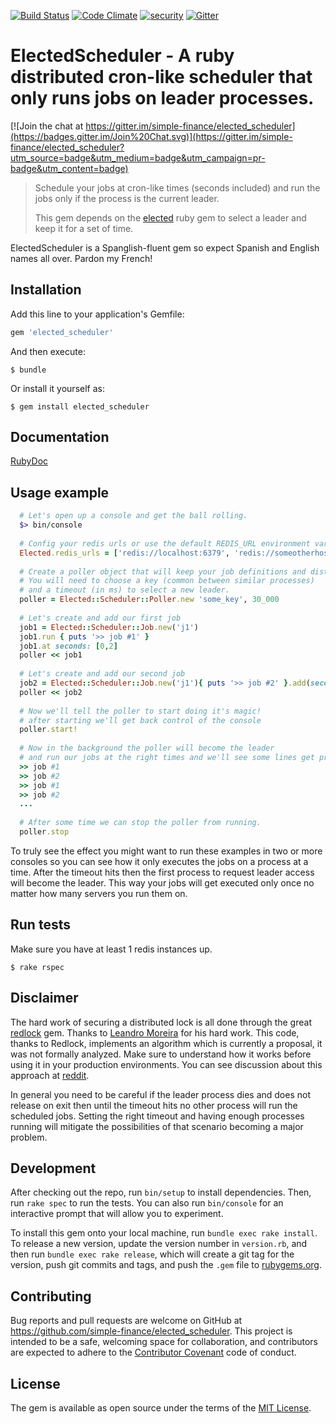 [![Build Status](https://travis-ci.org/simple-finance/elected_scheduler.svg?branch=master)](https://travis-ci.org/simple-finance/elected_scheduler)
[![Code Climate](https://codeclimate.com/github/simple-finance/elected_scheduler/badges/gpa.svg)](https://codeclimate.com/github/simple-finance/elected_scheduler)
[![security](https://hakiri.io/github/simple-finance/elected_scheduler/master.svg)](https://hakiri.io/github/simple-finance/elected_scheduler/master)
[![Gitter](https://badges.gitter.im/Join%20Chat.svg)](https://gitter.im/simple-finance/elected_scheduler?utm_source=badge&utm_medium=badge&utm_campaign=pr-badge)

# ElectedScheduler - A ruby distributed cron-like scheduler that only runs jobs on leader processes.

[![Join the chat at https://gitter.im/simple-finance/elected_scheduler](https://badges.gitter.im/Join%20Chat.svg)](https://gitter.im/simple-finance/elected_scheduler?utm_source=badge&utm_medium=badge&utm_campaign=pr-badge&utm_content=badge)

> Schedule your jobs at cron-like times (seconds included) and run the jobs only if the process is the current leader.
> 
> This gem depends on the [elected](https://github.com/simple-finance/elected) ruby gem to select a leader and 
> keep it for a set of time.  

ElectedScheduler is a Spanglish-fluent gem so expect Spanish and English names all over. Pardon my French!

## Installation

Add this line to your application's Gemfile:

```ruby
gem 'elected_scheduler'
```

And then execute:

    $ bundle

Or install it yourself as:

    $ gem install elected_scheduler

## Documentation

[RubyDoc](http://www.rubydoc.info/gems/elected_scheduler/frames)

## Usage example

```ruby
  # Let's open up a console and get the ball rolling.
  $> bin/console
  
  # Config your redis urls or use the default REDIS_URL environment variable by default.
  Elected.redis_urls = ['redis://localhost:6379', 'redis://someotherhost:6379']
  
  # Create a poller object that will keep your job definitions and distributed lock
  # You will need to choose a key (common between similar processes) 
  # and a timeout (in ms) to select a new leader.
  poller = Elected::Scheduler::Poller.new 'some_key', 30_000
  
  # Let's create and add our first job
  job1 = Elected::Scheduler::Job.new('j1')
  job1.run { puts '>> job #1' }
  job1.at seconds: [0,2]
  poller << job1
  
  # Let's create and add our second job
  job2 = Elected::Scheduler::Job.new('j1'){ puts '>> job #2' }.add(seconds: [1,2])
  poller << job2
   
  # Now we'll tell the poller to start doing it's magic! 
  # after starting we'll get back control of the console
  poller.start!
  
  # Now in the background the poller will become the leader
  # and run our jobs at the right times and we'll see some lines get printer over time
  >> job #1
  >> job #2
  >> job #1
  >> job #2
  ...
  
  # After some time we can stop the poller from running.
  poller.stop
```

To truly see the effect you might want to run these examples in two or more consoles so you can 
see how it only executes the jobs on a process at a time. 
After the timeout hits then the first process to request leader access will become the leader. 
This way your jobs will get executed only once no matter how many servers you run them on.

## Run tests

Make sure you have at least 1 redis instances up.

    $ rake rspec

## Disclaimer

The hard work of securing a distributed lock is all done through the great 
[redlock](https://github.com/leandromoreira/redlock-rb) gem. 
Thanks to [Leandro Moreira](https://github.com/leandromoreira) for his hard work.
This code, thanks to Redlock, implements an algorithm which is currently a proposal, it was not formally analyzed. 
Make sure to understand how it works before using it in your production environments. 
You can see discussion about this approach at 
[reddit](http://www.reddit.com/r/programming/comments/2nt0nq/distributed_lock_using_redis_implemented_in_ruby/).

In general you need to be careful if the leader process dies and does not release on exit then until the timeout 
hits no other process will run the scheduled jobs. Setting the right timeout and having enough processes running 
will mitigate the possibilities of that scenario becoming a major problem.   

## Development

After checking out the repo, run `bin/setup` to install dependencies. Then, run `rake spec` to run the tests. 
You can also run `bin/console` for an interactive prompt that will allow you to experiment.

To install this gem onto your local machine, run `bundle exec rake install`. To release a new version, update 
the version number in `version.rb`, and then run `bundle exec rake release`, which will create a git tag for 
the version, push git commits and tags, and push the `.gem` file to [rubygems.org](https://rubygems.org).

## Contributing

Bug reports and pull requests are welcome on GitHub at https://github.com/simple-finance/elected_scheduler. 
This project is intended to be a safe, welcoming space for collaboration, and contributors are expected to adhere 
to the [Contributor Covenant](contributor-covenant.org) code of conduct.


## License

The gem is available as open source under the terms of the [MIT License](http://opensource.org/licenses/MIT).

